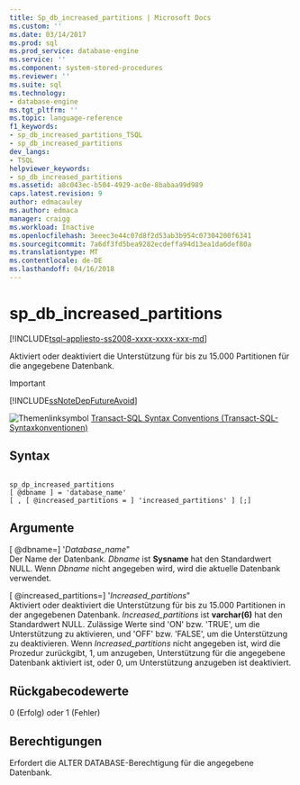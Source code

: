 ```yaml
---
title: Sp_db_increased_partitions | Microsoft Docs
ms.custom: ''
ms.date: 03/14/2017
ms.prod: sql
ms.prod_service: database-engine
ms.service: ''
ms.component: system-stored-procedures
ms.reviewer: ''
ms.suite: sql
ms.technology:
- database-engine
ms.tgt_pltfrm: ''
ms.topic: language-reference
f1_keywords:
- sp_db_increased_partitions_TSQL
- sp_db_increased_partitions
dev_langs:
- TSQL
helpviewer_keywords:
- sp_db_increased_partitions
ms.assetid: a8c043ec-b504-4929-ac0e-8babaa99d989
caps.latest.revision: 9
author: edmacauley
ms.author: edmaca
manager: craigg
ms.workload: Inactive
ms.openlocfilehash: 3eeec3e44c07d8f2d53ab3b954c07304200f6341
ms.sourcegitcommit: 7a6df3fd5bea9282ecdeffa94d13ea1da6def80a
ms.translationtype: MT
ms.contentlocale: de-DE
ms.lasthandoff: 04/16/2018
---
```

# <a name="spdbincreasedpartitions"></a>sp_db_increased_partitions
[!INCLUDE[tsql-appliesto-ss2008-xxxx-xxxx-xxx-md](../../includes/tsql-appliesto-ss2008-xxxx-xxxx-xxx-md.md)]

  Aktiviert oder deaktiviert die Unterstützung für bis zu 15.000 Partitionen für die angegebene Datenbank.  
  
> [!IMPORTANT]  
>  [!INCLUDE[ssNoteDepFutureAvoid](../../includes/ssnotedepfutureavoid-md.md)]  
  
 ![Themenlinksymbol](../../database-engine/configure-windows/media/topic-link.gif "Topic link icon") [Transact-SQL Syntax Conventions (Transact-SQL-Syntaxkonventionen)](../../t-sql/language-elements/transact-sql-syntax-conventions-transact-sql.md)  
  
## <a name="syntax"></a>Syntax  
  
```  
  
sp_dp_increased_partitions   
[ @dbname ] = 'database_name'   
[ , [ @increased_partitions = ] 'increased_partitions' ] [;]  
```  
  
## <a name="arguments"></a>Argumente  
 [ @dbname=] '*Database_name*"  
 Der Name der Datenbank. *Dbname* ist **Sysname** hat den Standardwert NULL. Wenn *Dbname* nicht angegeben wird, wird die aktuelle Datenbank verwendet.  
  
 [ @increased_partitions=] '*Increased_partitions*"  
 Aktiviert oder deaktiviert die Unterstützung für bis zu 15.000 Partitionen in der angegebenen Datenbank. *Increased_partitions* ist **varchar(6)** hat den Standardwert NULL. Zulässige Werte sind 'ON' bzw. 'TRUE', um die Unterstützung zu aktivieren, und 'OFF' bzw. 'FALSE', um die Unterstützung zu deaktivieren. Wenn *Increased_partitions* nicht angegeben ist, wird die Prozedur zurückgibt, 1, um anzugeben, Unterstützung für die angegebene Datenbank aktiviert ist, oder 0, um Unterstützung anzugeben ist deaktiviert.  
  
## <a name="return-code-values"></a>Rückgabecodewerte  
 0 (Erfolg) oder 1 (Fehler)  
  
## <a name="permissions"></a>Berechtigungen  
 Erfordert die ALTER DATABASE-Berechtigung für die angegebene Datenbank.  
  
  

